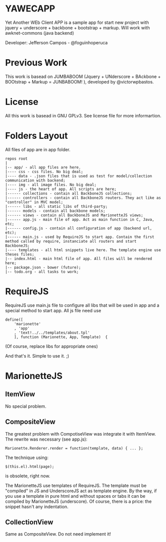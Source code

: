 YAWECAPP
========

Yet Another WEb Client APP is a sample app for start new project with  jquery + underscore + backbone + bootstrap + markup.
Will work with awknet-commons (java backend)

Developer: Jefferson Campos - @foguinhoperuca

Previous Work
=============

This work is basead on JUMBABOOM (Jquery + UNderscore + BAckbone + BOOtstrap + Markup = JUNBABOOM! ), developed by @victorwpbastos.

License
=======

All this work is  basead in GNU GPLv3. See license file for more informartion.

Folders Layout
==============

All files of app are in app folder.

	repos root
	|
	|-- app/ - all app files are here.
	|---- css - css files. No big deal;
	|---- data - .json files that is used as test for model/collection communication with backend;
	|---- img - all image files. No big deal;
	|---- js - the heart of app. All scripts are here;
	|------ collections - contain all BackboneJS collections;
	|------ controllers - contain all BackboneJS routers. They act like as "controller" in MVC model;
	|------ libs - all static libs of third-party;
	|------ models - contain all backbone models;
	|------ views - contain all BackboneJS and MarionetteJS views;
	|------ app.js - main file of app. Act as main function in C, Java, etc;
	|------ config.js - contain all configuration of app (backend url, etc);
	|------ main.js - used by RequireJS to start app. Contain the first method called by require, instanciate all routers and start BackboneJS;
	|---- templates - all html snippets live here. The template engine use theses files;
	|-- index.html - main html file of app. All files will be rendered here;
	|-- package.json - bower (future);
	|-- todo.org - all tasks to work;

RequireJS
=========

RequireJS use main.js file to configure all libs that will be used in app and a special method to start app. All js file need use

	define([
		'marionette'
		, 'app'
		, 'text!../../templates/about.tpl'
		], function (Marionette, App, Template)  {

(Of course, replace libs for appropriate ones)

And that's it. Simple to use it. ;)


MarionetteJS
============

ItemView
--------

No special problem.

CompositeView
-------------

The greatest problem with CompotiseView was integrate it with ItemView. The rewrite was necessary  (see app.js):

	Marionette.Renderer.render = function(template, data) { ... };

The technique using:

	$(this.el).html(page);

is obsolete, right now.

The MarionetteJS use templates of RequireJS. The template must be "compiled" in JS and UnderscoreJS act as template engine.
By the way, if you use a template in pure html and without spaces or tabs it can be compiled by MarionetteJS (underscore). Of course, there is a price: the snippet hasn't any indentation.

CollectionView
--------------

Same as CompositeView. Do not need implement it!
